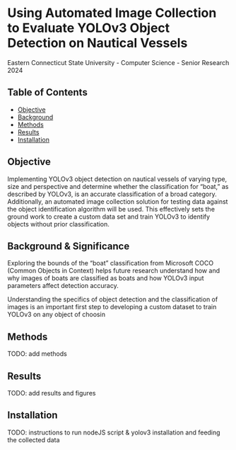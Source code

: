 # Using Automated Image Collection to Evaluate YOLOv3 Object Detection on Nautical Vessels
Eastern Connecticut State University - Computer Science - Senior Research 2024

## Table of Contents
- [Objective](#objective)
- [Background](#background-&-significance)
- [Methods](#methods)
- [Results](#results)
- [Installation](#installation)

## Objective

Implementing YOLOv3 object detection on nautical vessels of varying type, size and perspective and determine whether the classification for “boat,” as described by YOLOv3, is an accurate classification of a broad category. Additionally, an automated image collection solution for testing data against the object identification algorithm will be used. This effectively sets the ground work to create a custom data set and train YOLOv3 to identify objects without prior classification.

## Background & Significance

Exploring the bounds of the “boat” classification from Microsoft COCO (Common Objects in Context) helps future research understand how and why images of boats are classified as boats and how YOLOv3 input parameters affect detection accuracy. 

Understanding the specifics of object detection and the classification of images is an important first step to developing a custom dataset to train YOLOv3 on any object of choosin

## Methods

TODO: add methods

## Results

TODO: add results and figures

## Installation
 
 TODO: instructions to run nodeJS script & yolov3 installation and feeding the collected data



